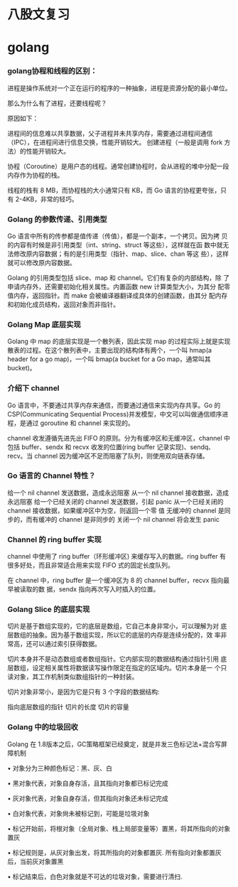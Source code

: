 # 八股文复习


# golang

###  golang协程和线程的区别：

进程是操作系统对一个正在运行的程序的一种抽象，进程是资源分配的最小单位。

那么为什么有了进程，还要线程呢？

原因如下：

进程间的信息难以共享数据，父子进程并未共享内存，需要通过进程间通信（IPC），在进程间进行信息交换，性能开销较大。
创建进程（一般是调用 fork 方法）的性能开销较大。

协程（Coroutine）是用户态的线程。通常创建协程时，会从进程的堆中分配一段内存作为协程的栈。

线程的栈有 8 MB，而协程栈的大小通常只有 KB，而 Go 语言的协程更夸张，只有 2-4KB，非常的轻巧。

### Golang 的参数传递、引用类型

Go 语言中所有的传参都是值传递（传值），都是一个副本，一个拷贝。因为拷 贝的内容有时候是非引用类型（int、string、struct 等这些），这样就在函 数中就无法修改原内容数据；有的是引用类型（指针、map、slice、chan 等这 些），这样就可以修改原内容数据。

Golang 的引用类型包括 slice、map 和 channel。它们有复杂的内部结构，除 了申请内存外，还需要初始化相关属性。内置函数 new 计算类型大小，为其分 配零值内存，返回指针。而 make 会被编译器翻译成具体的创建函数，由其分 配内存和初始化成员结构，返回对象而非指针。


###  Golang Map 底层实现


Golang 中 map 的底层实现是一个散列表，因此实现 map 的过程实际上就是实现 散表的过程。在这个散列表中，主要出现的结构体有两个，一个叫 hmap(a header for a go map)，一个叫 bmap(a bucket for a Go map，通常叫其 bucket)。


###  介绍下 channel

Go 语言中，不要通过共享内存来通信，而要通过通信来实现内存共享。Go 的 CSP(Communicating Sequential Process)并发模型，中文可以叫做通信顺序进 程，是通过 goroutine 和 channel 来实现的。

channel 收发遵循先进先出 FIFO 的原则。分为有缓冲区和无缓冲区，channel 中包括 buffer、sendx 和 recvx 收发的位置(ring buffer 记录实现)、sendq、 recv。当 channel 因为缓冲区不足而阻塞了队列，则使用双向链表存储。

### Go 语言的 Channel 特性？

给一个 nil channel 发送数据，造成永远阻塞
从一个 nil channel 接收数据，造成永远阻塞
给一个已经关闭的 channel 发送数据，引起 panic
从一个已经关闭的 channel 接收数据，如果缓冲区中为空，则返回一个零 值
无缓冲的 channel 是同步的，而有缓冲的 channel 是非同步的
关闭一个 nil channel 将会发生 panic

### Channel 的 ring buffer 实现

channel 中使用了 ring buffer（环形缓冲区) 来缓存写入的数据。ring buffer 有很多好处，而且非常适合用来实现 FIFO 式的固定长度队列。

在 channel 中，ring buffer 是一个缓冲区为 8 的 channel buffer，recvx 指向最早被读取的数 据，sendx 指向再次写入时插入的位置。

### Golang Slice 的底层实现

切片是基于数组实现的，它的底层是数组，它自己本身非常小，可以理解为对 底层数组的抽象。因为基于数组实现，所以它的底层的内存是连续分配的，效 率非常高，还可以通过索引获得数据。

切片本身并不是动态数组或者数组指针。它内部实现的数据结构通过指针引用 底层数组，设定相关属性将数据读写操作限定在指定的区域内。切片本身是一 个只读对象，其工作机制类似数组指针的一种封装。

切片对象非常小，是因为它是只有 3 个字段的数据结构:

指向底层数组的指针
切片的长度
切片的容量

### Golang 中的垃圾回收

Golang 在 1.8版本之后，GC策略框架已经奠定，就是并发三色标记法+混合写屏障机制

• 对象分为三种颜色标记：黑、灰、白

• 黑对象代表，对象自身存活，且其指向对象都已标记完成

• 灰对象代表，对象自身存活，但其指向对象还未标记完成

• 白对象代表，对象尙未被标记到，可能是垃圾对象

• 标记开始前，将根对象（全局对象、栈上局部变量等）置黑，将其所指向的对象置灰

• 标记规则是，从灰对象出发，将其所指向的对象都置灰. 所有指向对象都置灰后，当前灰对象置黑

• 标记结束后，白色对象就是不可达的垃圾对象，需要进行清扫.